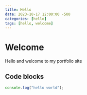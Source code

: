 ```yaml
---
title: Hello
date: 2023-10-17 12:00:00 -500
categories: [hello]
tags: [hello, welcome]
---
```


# Welcome

Hello and welcome to my portfolio site

## Code blocks

```javascript
console.log("hello world");
```
